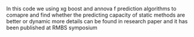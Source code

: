 In this code we using xg boost and annova f prediction algorithms to comapre and find whether the predicting capacity of static methods are better or dynamic more details can be found in research paper and it has been published at RMBS symposium
